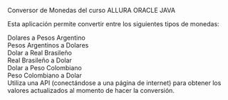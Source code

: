 Conversor de Monedas del curso ALLURA ORACLE JAVA</br>

Esta aplicación permite convertir entre los siguientes tipos de monedas:</br>

Dolares a Pesos Argentino</br>
Pesos Argentinos a Dolares</br>
Dolar a Real Brasileño</br>
Real Brasileño a Dolar</br>
Dolar a Peso Colombiano</br>
Peso Colombiano a Dolar</br>
Utiliza una API (conectándose a una página de internet) para obtener los valores actualizados al momento de hacer la conversión.
